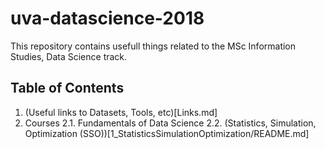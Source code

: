# uva-datascience-2018
This repository contains usefull things related to the MSc Information Studies, Data Science track.

## Table of Contents
1. (Useful links to Datasets, Tools, etc)[Links.md]
2. Courses
2.1. Fundamentals of Data Science
2.2. (Statistics, Simulation, Optimization (SSO))[1_StatisticsSimulationOptimization/README.md]
